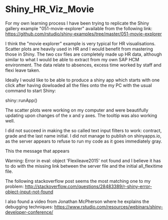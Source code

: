 # Shiny_HR_Viz_Movie

For my own learning process I have been trying to replicate the Shiny gallery example "051-movie-explorer" available from the following link:
https://github.com/rstudio/shiny-examples/tree/master/051-movie-explorer

I think the "movie explorer" example is very typical for HR visualisations. Scatter plots are heavily used in HR and I would benefit from mastering those in Shiny.
The two csv files are completely made up HR data, although similar to what I would be able to extract from my own SAP HCM environment. The data relate to absences, excess time worked by staff and flexi leave taken.

Ideally I would like to be able to produce a shiny app which starts with one click after having dowloaded all the files onto the my PC 
with the usual command to start Shiny:   

shiny::runApp()

The scatter plots were working on my computer and were beautifully updating upon changes of the x and y axes. 
The tooltip was also working well.

I did not succeed in making the so called text input filters to work: contract, grade and the last name initial.
I did not manage to publish on shinyapps.io, as the server appears to refuse to run my code as it goes immediately gray.

This the message that appears 

Warning: Error in eval: object 'Flexileave2015' not found
and I believe it has to do with the missing link between the server file and the initial all_flexitime file.

The following stackoverflow post seems the most matching one to my problem:
http://stackoverflow.com/questions/28483389/r-shiny-error-object-input-not-found

I also found a video from Jonathan McPherson where he explains the debugging techniques:
https://www.rstudio.com/resources/webinars/shiny-developer-conference/




